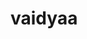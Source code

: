 # vaidyaa
<object data="IEEE Research Paper - Vaidyaa.pdf" width="1000" height="1000" type='application/pdf'/>
